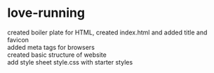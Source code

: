 ﻿# love-running
 created boiler plate for HTML, created index.html and added title and favicon\
 added meta tags for browsers\
 created basic structure of website\
 add style sheet style.css with starter styles







